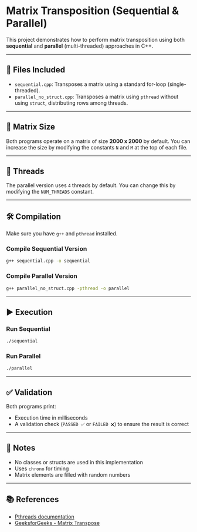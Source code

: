 # Matrix Transposition (Sequential & Parallel)

This project demonstrates how to perform matrix transposition using both **sequential** and **parallel** (multi-threaded) approaches in C++.

---

## 📁 Files Included

- `sequential.cpp`: Transposes a matrix using a standard for-loop (single-threaded).
- `parallel_no_struct.cpp`: Transposes a matrix using `pthread` without using `struct`, distributing rows among threads.

---

## 🧪 Matrix Size

Both programs operate on a matrix of size **2000 x 2000** by default. You can increase the size by modifying the constants `N` and `M` at the top of each file.

---

## 🧵 Threads

The parallel version uses `4` threads by default. You can change this by modifying the `NUM_THREADS` constant.

---

## 🛠️ Compilation

Make sure you have `g++` and `pthread` installed.

### Compile Sequential Version
```bash
g++ sequential.cpp -o sequential
```

### Compile Parallel Version
```bash
g++ parallel_no_struct.cpp -pthread -o parallel
```

---

## ▶️ Execution

### Run Sequential
```bash
./sequential
```

### Run Parallel
```bash
./parallel
```

---

## ✅ Validation

Both programs print:
- Execution time in milliseconds
- A validation check (`PASSED ✅` or `FAILED ❌`) to ensure the result is correct

---

## 📌 Notes

- No classes or structs are used in this implementation
- Uses `chrono` for timing
- Matrix elements are filled with random numbers

---

## 📚 References

- [Pthreads documentation](https://man7.org/linux/man-pages/man7/pthreads.7.html)
- [GeeksforGeeks - Matrix Transpose](https://www.geeksforgeeks.org/transpose-matrix/)
